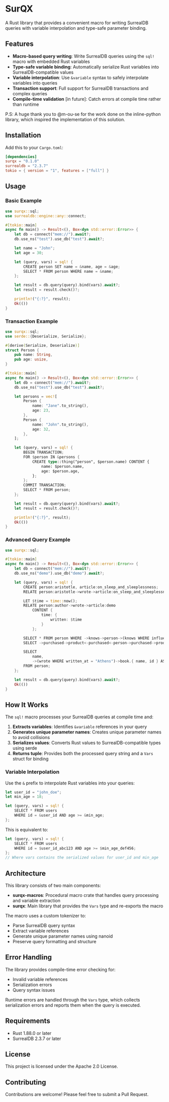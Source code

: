 # SurQX

A Rust library that provides a convenient macro for writing SurrealDB queries with variable interpolation and type-safe parameter binding.

## Features

- **Macro-based query writing**: Write SurrealDB queries using the `sql!` macro with embedded Rust variables
- **Type-safe variable binding**: Automatically serialize Rust variables into SurrealDB-compatible values
- **Variable interpolation**: Use `&variable` syntax to safely interpolate variables into queries
- **Transaction support**: Full support for SurrealDB transactions and complex queries
- **Compile-time validation** [in future]: Catch errors at compile time rather than runtime

P.S: A huge thank you to @m-ou-se for the work done on the inline-python library, which inspired the implementation of this solution.

## Installation

Add this to your `Cargo.toml`:

```toml
[dependencies]
surqx = "0.1.0"
surrealdb = "2.3.7"
tokio = { version = "1", features = ["full"] }
```

## Usage

### Basic Example

```rust
use surqx::sql;
use surrealdb::engine::any::connect;

#[tokio::main]
async fn main() -> Result<(), Box<dyn std::error::Error>> {
    let db = connect("mem://").await?;
    db.use_ns("test").use_db("test").await?;

    let name = "John";
    let age = 30;

    let (query, vars) = sql! {
        CREATE person SET name = &name, age = &age;
        SELECT * FROM person WHERE name = &name;
    };

    let result = db.query(query).bind(vars).await?;
    let result = result.check()?;

    println!("{:?}", result);
    Ok(())
}
```

### Transaction Example

```rust
use surqx::sql;
use serde::{Deserialize, Serialize};

#[derive(Serialize, Deserialize)]
struct Person {
    pub name: String,
    pub age: usize,
}

#[tokio::main]
async fn main() -> Result<(), Box<dyn std::error::Error>> {
    let db = connect("mem://").await?;
    db.use_ns("test").use_db("test").await?;

    let persons = vec![
        Person {
            name: "Jane".to_string(),
            age: 23,
        },
        Person {
            name: "John".to_string(),
            age: 32,
        },
    ];

    let (query, vars) = sql! {
        BEGIN TRANSACTION;
        FOR $person IN &persons {
            CREATE type::thing("person", $person.name) CONTENT {
                name: $person.name,
                age: $person.age,
            };
        };
        COMMIT TRANSACTION;
        SELECT * FROM person;
    };

    let result = db.query(query).bind(vars).await?;
    let result = result.check()?;

    println!("{:?}", result);
    Ok(())
}
```

### Advanced Query Example

```rust
use surqx::sql;

#[tokio::main]
async fn main() -> Result<(), Box<dyn std::error::Error>> {
    let db = connect("mem://").await?;
    db.use_ns("demo").use_db("demo").await?;

    let (query, vars) = sql! {
        CREATE person:aristotle, article:on_sleep_and_sleeplessness;
        RELATE person:aristotle->wrote->article:on_sleep_and_sleeplessness;

        LET $time = time::now();
        RELATE person:author->wrote->article:demo
            CONTENT {
                time: {
                    written: $time
                }
            };

        SELECT * FROM person WHERE ->knows->person->(knows WHERE influencer = true) TIMEOUT 5s;
        SELECT ->purchased->product<-purchased<-person->purchased->product FROM person:tobie PARALLEL;

        SELECT
            name,
            ->(wrote WHERE written_at = "Athens")->book.{ name, id } AS books_written_in_athens
        FROM person;
    };

    let result = db.query(query).bind(vars).await?;
    Ok(())
}
```

## How It Works

The `sql!` macro processes your SurrealDB queries at compile time and:

1. **Extracts variables**: Identifies `&variable` references in your query
2. **Generates unique parameter names**: Creates unique parameter names to avoid collisions
3. **Serializes values**: Converts Rust values to SurrealDB-compatible types using serde
4. **Returns tuple**: Provides both the processed query string and a `Vars` struct for binding

### Variable Interpolation

Use the `&` prefix to interpolate Rust variables into your queries:

```rust
let user_id = "john_doe";
let min_age = 18;

let (query, vars) = sql! {
    SELECT * FROM users
    WHERE id = &user_id AND age >= &min_age;
};
```

This is equivalent to:

```rust
let (query, vars) = sql! {
    SELECT * FROM users
    WHERE id = $user_id_abc123 AND age >= $min_age_def456;
};
// Where vars contains the serialized values for user_id and min_age
```

## Architecture

This library consists of two main components:

- **surqx-macros**: Procedural macro crate that handles query processing and variable extraction
- **surqx**: Main library that provides the `Vars` type and re-exports the macro

The macro uses a custom tokenizer to:

- Parse SurrealDB query syntax
- Extract variable references
- Generate unique parameter names using nanoid
- Preserve query formatting and structure

## Error Handling

The library provides compile-time error checking for:

- Invalid variable references
- Serialization errors
- Query syntax issues

Runtime errors are handled through the `Vars` type, which collects serialization errors and reports them when the query is executed.

## Requirements

- Rust 1.88.0 or later
- SurrealDB 2.3.7 or later

## License

This project is licensed under the Apache 2.0 License.

## Contributing

Contributions are welcome! Please feel free to submit a Pull Request.
